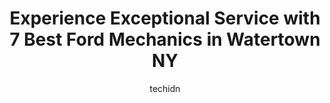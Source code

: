 ---
layout: ampstory
image: https://images.unsplash.com/photo-1618157176697-1bdb104f2896?ixlib=rb-4.0.3&ixid=MnwxMjA3fDB8MHxwaG90by1wYWdlfHx8fGVufDB8fHx8&auto=format&fit=crop&w=640&h=853&q=80
author: techidn
featured: false
description: When it comes to maintaining and repairing your vehicle in Watertown NY, USA, you deserve nothing but the best. Thats why the 7 best Ford Mechanic in the area are here to offer their expert
title: Experience Exceptional Service with 7 Best Ford Mechanics in Watertown NY
cover:
   title: Experience Exceptional Service with 7 Best Ford Mechanics in Watertown NY
   subtitle: Rickpate
   background: https://images.unsplash.com/photo-1618157176697-1bdb104f2896?ixlib=rb-4.0.3&ixid=MnwxMjA3fDB8MHxwaG90by1wYWdlfHx8fGVufDB8fHx8&auto=format&fit=crop&w=640&h=853&q=80

pages: 
 - layout: thirds
   top: <h1>#1 Monro Auto Service and Tire Centers</h1>
   bottom: "<p>Phenomenal work with amazing employees! I was headed out for a trip with my family for Memorial Day. They took care of my rig (1987 Toyota Motorhome) and ensured my famil</p>"
   background: https://www.knot35.com/toplist/wp-content/uploads/2023/06/best-ford-mechanic-1-in-watertown-ny-1685831136.jpeg
   backgroundblur: true
 - layout: thirds
   top: <h1>#2 Midas</h1>
   bottom: "<p>817 Arsenal St, Watertown, NY 13601, United States</p>"
   background: https://www.knot35.com/toplist/wp-content/uploads/2023/06/best-ford-mechanic-2-in-watertown-ny-1685831137.jpeg
   cta:
      link: https://www.knot35.com/toplist/experience-exceptional-service-with-7-best-ford-mechanics-in-watertown-ny/
      text: Experience Exceptional Service with 7 Best Ford Mechanics in Watertown NY
 - layout: thirds
   top: <h1>#3 Cheney Tire</h1>
   bottom: "<p>839 State St Suite 5, Watertown, NY 13601, United States</p>"
   background: https://www.knot35.com/toplist/wp-content/uploads/2023/06/best-ford-mechanic-3-in-watertown-ny-1685831137.jpeg
   cta:
      link: https://www.knot35.com/toplist/experience-exceptional-service-with-7-best-ford-mechanics-in-watertown-ny/
      text: Experience Exceptional Service with 7 Best Ford Mechanics in Watertown NY
 - layout: thirds
   top: <h1>#4 Goodyear Auto Service</h1>
   bottom: "<p>1240 Arsenal St, Watertown, NY 13601, United States</p>"
   background: https://images.unsplash.com/photo-1547366785-564103df7e13?ixlib=rb-4.0.3&ixid=MnwxMjA3fDB8MHxwaG90by1wYWdlfHx8fGVufDB8fHx8&auto=format&fit=crop&w=640&h=853&q=80
   cta:
      link: https://www.knot35.com/toplist/experience-exceptional-service-with-7-best-ford-mechanics-in-watertown-ny/
      text: Experience Exceptional Service with 7 Best Ford Mechanics in Watertown NY
 - layout: thirds
   top: <h1>#5 Widrick Auto Sales</h1>
   bottom: "<p>19079 US-11, Watertown, NY 13601, United States</p>"
   background: https://images.unsplash.com/photo-1496096265110-f83ad7f96608?ixlib=rb-4.0.3&ixid=MnwxMjA3fDB8MHxwaG90by1wYWdlfHx8fGVufDB8fHx8&auto=format&fit=crop&w=640&h=853&q=80
   cta:
      link: https://www.knot35.com/toplist/experience-exceptional-service-with-7-best-ford-mechanics-in-watertown-ny/
      text: Experience Exceptional Service with 7 Best Ford Mechanics in Watertown NY
 - layout: thirds
   top: <h1>#6 Precision Towing & Auto Worx</h1>
   bottom: "<p>342 Factory St, Watertown, NY 13601, United States</p>"
   background: https://images.unsplash.com/photo-1561679660-d00ee1e0dc8e?ixlib=rb-4.0.3&ixid=MnwxMjA3fDB8MHxwaG90by1wYWdlfHx8fGVufDB8fHx8&auto=format&fit=crop&w=640&h=853&q=80
   cta:
      link: https://www.knot35.com/toplist/experience-exceptional-service-with-7-best-ford-mechanics-in-watertown-ny/
      text: Experience Exceptional Service with 7 Best Ford Mechanics in Watertown NY
 - layout: thirds
   top: <h1>#7 Watertown Spring & Alignment</h1>
   bottom: "<p>445 Coffeen St, Watertown, NY 13601, United States</p>"
   background: https://images.unsplash.com/photo-1564951434112-64d74cc2a2d7?ixlib=rb-4.0.3&ixid=MnwxMjA3fDB8MHxwaG90by1wYWdlfHx8fGVufDB8fHx8&auto=format&fit=crop&w=640&h=853&q=80
   cta:
      link: https://www.knot35.com/toplist/experience-exceptional-service-with-7-best-ford-mechanics-in-watertown-ny/
      text: Experience Exceptional Service with 7 Best Ford Mechanics in Watertown NY
 - layout: thirds
   middle: Continue reading...
   background: https://images.unsplash.com/photo-1534312527009-56c7016453e6?ixlib=rb-4.0.3&ixid=MnwxMjA3fDB8MHxwaG90by1wYWdlfHx8fGVufDB8fHx8&auto=format&fit=crop&w=640&h=853&q=80
   cta:
      link: https://www.knot35.com/toplist/experience-exceptional-service-with-7-best-ford-mechanics-in-watertown-ny/
      text: Experience Exceptional Service with 7 Best Ford Mechanics in Watertown NY
      
---